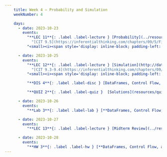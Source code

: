 ```yaml
---
    title: Week 4 – Probability and Simulation
    weekNumber: 4

    days:
      - date: 2023-10-23
        events: 
          "**LEC 11**{: .label .label-lecture } [Probability](../resources/lectures/lec11/lec11-blank.pdf) (annotated: [8AM](../resources/lectures/lec11/lec11-8am.pdf) • [1PM](../resources/lectures/lec11/lec11-1pm.pdf))":
            "[CIT 9.5](https://inferentialthinking.com/chapters/09/5/Finding_Probabilities.html)"
          "<small><i><span style='display: inline-block; padding-left: 80px'><b>Keywords:</b> outcome, event, conditional prob., multiplication and addition rules, independence</span></i></small>":

      - date: 2023-10-25
        events:
          "**LEC 12**{: .label .label-lecture } [Simulation](http://datahub.ucsd.edu/user-redirect/git-sync?repo=https://github.com/dsc-courses/dsc10-2023-fa&subPath=lectures/lec12/lec12.ipynb) [✏️](resources/lectures/lec12/lec12.html)":
            "[CIT 9.3-9.4](https://inferentialthinking.com/chapters/09/3/Simulation.html)"
          "<small><i><span style='display: inline-block; padding-left: 80px'><b>Keywords:</b> np.random.choice, replacement, np.count_nonzero, coin flipping, Monty Hall</span></i></small>":

          "**DIS 4**{: .label .label-disc } [DataFrames, Control Flow, and Probability](https://practice.dsc10.com/disc04/index.html)":

          "**QUIZ 2**{: .label .label-quiz }  [Solutions](resources/quizzes/quiz2.pdf)":    

      - date: 2023-10-26
        events:
          "**Lab 3**{: .label .label-lab } [**DataFrames, Control Flow, and Probability**](http://datahub.ucsd.edu/user-redirect/git-sync?repo=https://github.com/dsc-courses/dsc10-2023-fa&subPath=labs/lab03/lab03.ipynb)":

      - date: 2023-10-27
        events:
          "**LEC 13**{: .label .label-lecture } [Midterm Review](../resources/lectures/lec13/lec13-blank.pdf) (annotated: [8AM](../resources/lectures/lec13/lec13-8am.pdf) • [9AM](../resources/lectures/lec13/lec13-9am.pdf) • [10AM](../resources/lectures/lec13/lec13-10am.pdf) • [1PM](../resources/lectures/lec13/lec13-1pm.pdf))":

      - date: 2023-10-28
        events:
          "**HW 3**{: .label .label-hw } [**DataFrames, Control Flow, and Probability**](http://datahub.ucsd.edu/user-redirect/git-sync?repo=https://github.com/dsc-courses/dsc10-2023-fa&subPath=homeworks/hw03/hw03.ipynb)":
---       
```

